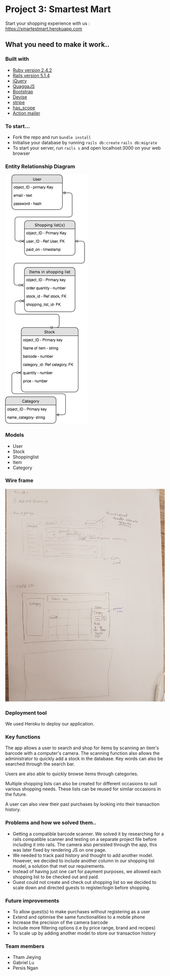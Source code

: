 # Project 3: Smartest Mart

Start your shopping experience with us : https://smartestmart.herokuapp.com


## What you need to make it work..

### Built with
* [Ruby version 2.4.2](https://www.ruby-lang.org/en/)
* [Rails version 5.1.4](http://weblog.rubyonrails.org/2016/6/30/Rails-5-0-final/)
* [jQuery](http://jquery.com/)
* [QuaggaJS](https://serratus.github.io/quaggaJS/)
* [Bootstrap](https://v4-alpha.getbootstrap.com/)
* [Devise](https://github.com/plataformatec/devise )
* [stripe](https://stripe.com/)
* [has_scope](https://github.com/plataformatec/has_scope)
* [Action mailer](http://guides.rubyonrails.org/action_mailer_basics.html)


### To start...
* Fork the repo and run ```bundle install```
* Initialise your database by running ```rails db:create``` ```rails db:migrate```
* To start your server, run ```rails s``` and open localhost:3000 on your web browser

### Entity Relationship Diagram
![](app/assets/images/ERD.jpg)

### Models
* User
* Stock
* Shoppinglist
* Item
* Category

### Wire frame
![](app/assets/images/wireframe.jpg)

### Deployment tool
We used Heroku to deploy our application.

### Key functions
The app allows a user to search and shop for items by scanning an item's barcode with a computer's camera. The scanning function also allows the administrator to quickly add a stock in the database. Key words can also be searched through the search bar.

Users are also able to quickly browse items through categories.

Multiple shopping lists can also be created for different occasions to suit various shopping needs. These lists can be reused for similar occasions in the future.

A user can also view their past purchases by looking into their transaction history.

### Problems and how we solved them..
* Getting a compatible barcode scanner. We solved it by researching for a rails compatible scanner and testing on a separate project file before including it into rails. The camera also persisted through the app, this was later fixed by rendering JS on one page.
* We needed to track paid history and thought to add another model. However, we decided to include another column in our shopping list model, a solution that met our requirements.
* Instead of having just one cart for payment purposes, we allowed each shopping list to be checked out and paid.
* Guest could not create and check out shopping list so we decided to scale down and directed guests to register/login before shopping.

### Future improvements
* To allow guest(s) to make purchases without registering as a user
* Extend and optimise the same functionalities to a mobile phone
* Increase the precision of the camera barcode
* Include more filtering options (i.e by price range, brand and recipes)
* To scale up by adding another model to store our transaction history

### Team members
* Tham Jieying
* Gabriel Lu
* Persis Ngan
